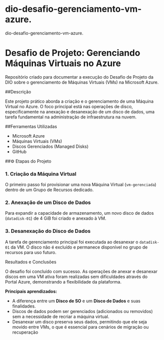 # dio-desafio-gerenciamento-vm-azure.
dio-desafio-gerenciamento-vm-azure.

# Desafio de Projeto: Gerenciando Máquinas Virtuais no Azure

Repositório criado para documentar a execução do Desafio de Projeto da DIO sobre o gerenciamento de Máquinas Virtuais (VMs) na Microsoft Azure.

##Descrição

Este projeto prático aborda a criação e o gerenciamento de uma Máquina Virtual no Azure. O foco principal está nas operações de disco, especificamente na anexação e desanexação de um disco de dados, uma tarefa fundamental na administração de infraestrutura na nuvem.

##Ferramentas Utilizadas
* Microsoft Azure
* Máquinas Virtuais (VMs)
* Discos Gerenciados (Managed Disks)
* GitHub

##⚙️ Etapas do Projeto

### 1. Criação da Máquina Virtual
O primeiro passo foi provisionar uma nova Máquina Virtual (`vm-gerenciada`) dentro de um Grupo de Recursos dedicado.


### 2. Anexação de um Disco de Dados
Para expandir a capacidade de armazenamento, um novo disco de dados (`datadisk-01`) de 4 GiB foi criado e anexado à VM. 


### 3. Desanexação do Disco de Dados
A tarefa de gerenciamento principal foi executada ao desanexar o `datadisk-01` da VM. O disco não é excluído e permanece disponível no grupo de recursos para uso futuro.


Resultados e Conclusões

O desafio foi concluído com sucesso. As operações de anexar e desanexar discos em uma VM ativa foram realizadas sem dificuldades através do Portal Azure, demonstrando a flexibilidade da plataforma.

**Principais aprendizados:**
* A diferença entre um **Disco de SO** e um **Disco de Dados** e suas finalidades.
* Discos de dados podem ser gerenciados (adicionados ou removidos) sem a necessidade de recriar a máquina virtual.
* Desanexar um disco preserva seus dados, permitindo que ele seja movido entre VMs, o que é essencial para cenários de migração ou recuperação
